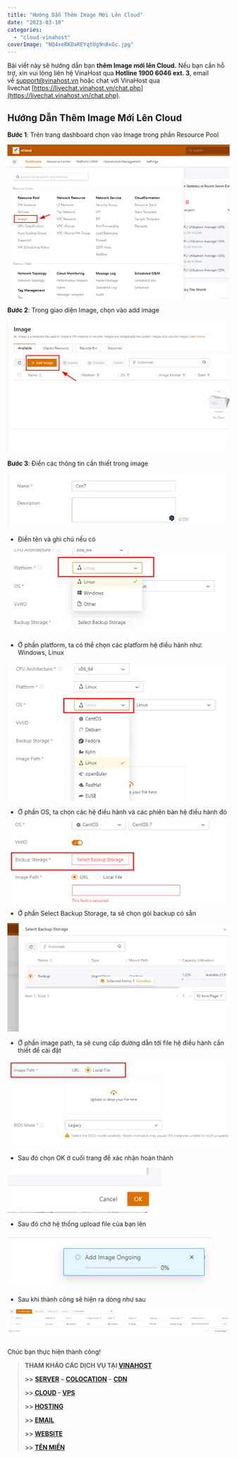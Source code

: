 ```yaml
---
title: "Hướng Dẫn Thêm Image Mới Lên Cloud"
date: "2023-03-10"
categories: 
  - "cloud-vinahost"
coverImage: "NQ4xeRKDaREYqtUg9n8xGc.jpg"
---
```


Bài viết này sẽ hướng dẫn bạn **thêm Image mới lên Cloud.** Nếu bạn cần hỗ trợ, xin vui lòng liên hệ VinaHost qua **Hotline 1900 6046 ext. 3**, email về [support@vinahost.vn](mailto:support@vinahost.vn) hoặc chat với VinaHost qua livechat [https://livechat.vinahost.vn/chat.php](https://livechat.vinahost.vn/chat.php).

## Hướng Dẫn Thêm Image Mới Lên Cloud

**Bước 1**: Trên trang dashboard chọn vào Image trong phần Resource Pool

![Hướng Dẫn Thêm Image Mới Lên Cloud](images/huong-dan-them-image-moi-len-cloud-1.png)

**Bước 2**: Trong giao diện Image, chọn vào add image

![Hướng Dẫn Thêm Image Mới Lên Cloud](images/huong-dan-them-image-moi-len-cloud-2.png)

**Bước 3**: Điền các thông tin cần thiết trong image

![Hướng Dẫn Thêm Image Mới Lên Cloud](images/huong-dan-them-image-moi-len-cloud-3.png)

- Điền tên và ghi chú nếu có

![Hướng Dẫn Thêm Image Mới Lên Cloud](images/huong-dan-them-image-moi-len-cloud-4.png)

- Ở phần platform, ta có thể chọn các platform hệ điều hành như: Windows, Linux

![Hướng Dẫn Thêm Image Mới Lên Cloud](images/huong-dan-them-image-moi-len-cloud-5.png)

- Ở phần OS, ta chọn các hệ điều hành và các phiên bản hệ điều hành đó

![](images/huong-dan-them-image-moi-len-cloud-6.png)

- Ở phần Select Backup Storage, ta sẽ chọn gói backup có sẵn

![](images/huong-dan-them-image-moi-len-cloud-7.png)

- Ở phần image path, ta sẽ cung cấp đường dẫn tới file hệ điều hành cần thiết để cài đặt

![](images/huong-dan-them-image-moi-len-cloud-8.png)

- Sau đó chọn OK ở cuối trang để xác nhận hoàn thành

![](images/huong-dan-them-image-moi-len-cloud-9.png)

- Sau đó chờ hệ thống upload file của bạn lên

![](images/huong-dan-them-image-moi-len-cloud-10.png)

- Sau khi thành công sẽ hiện ra dòng như sau

![](images/huong-dan-them-image-moi-len-cloud-11.png)

Chúc bạn thực hiện thành công!

> **THAM KHẢO CÁC DỊCH VỤ TẠI [VINAHOST](https://kb.vinahost.vn/)**
> 
> **\>>** [**SERVER**](https://vinahost.vn/thue-may-chu-rieng/) **–** [**COLOCATION**](https://vinahost.vn/colocation.html) – [**CDN**](https://vinahost.vn/dich-vu-cdn-chuyen-nghiep)
> 
> **\>> [CLOUD](https://vinahost.vn/cloud-server-gia-re/) – [VPS](https://vinahost.vn/vps-ssd-chuyen-nghiep/)**
> 
> **\>> [HOSTING](https://vinahost.vn/wordpress-hosting)**
> 
> **\>> [EMAIL](https://vinahost.vn/email-hosting)**
> 
> **\>> [WEBSITE](http://vinawebsite.vn/)**
> 
> **\>> [TÊN MIỀN](https://vinahost.vn/ten-mien-gia-re/)**
